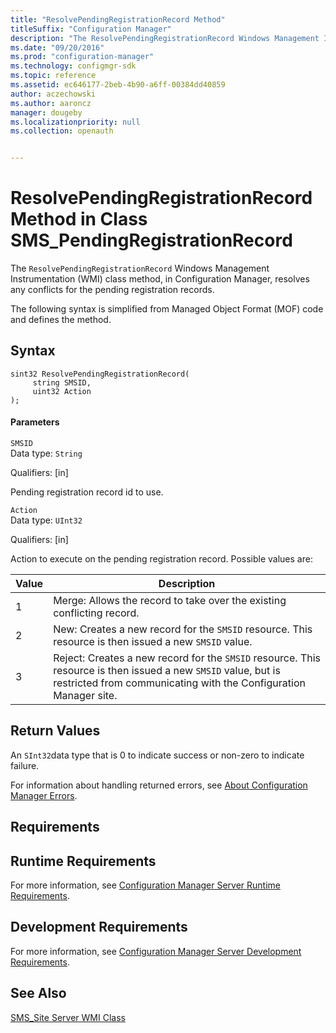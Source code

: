 ```yaml
---
title: "ResolvePendingRegistrationRecord Method"
titleSuffix: "Configuration Manager"
description: "The ResolvePendingRegistrationRecord Windows Management Instrumentation (WMI) class method resolves any conflicts for the pending registration records."  
ms.date: "09/20/2016"
ms.prod: "configuration-manager"
ms.technology: configmgr-sdk
ms.topic: reference
ms.assetid: ec646177-2beb-4b90-a6ff-00384dd40859
author: aczechowski
ms.author: aaroncz
manager: dougeby
ms.localizationpriority: null
ms.collection: openauth


---
```

# ResolvePendingRegistrationRecord Method in Class SMS_PendingRegistrationRecord
The `ResolvePendingRegistrationRecord` Windows Management Instrumentation (WMI) class method, in Configuration Manager, resolves any conflicts for the pending registration records.  

 The following syntax is simplified from Managed Object Format (MOF) code and defines the method.  

## Syntax  

```  
sint32 ResolvePendingRegistrationRecord(     
     string SMSID,  
     uint32 Action  
);  
```  

#### Parameters  
 `SMSID`  
 Data type: `String`  

 Qualifiers: [in]  

 Pending registration record id to use.  

 `Action`  
 Data type: `UInt32`  

 Qualifiers: [in]  

 Action to execute on the pending registration record. Possible values are:  

|Value|Description|  
|-----------|-----------------|  
|1|Merge: Allows the record to take over the existing conflicting record.|  
|2|New: Creates a new record for the `SMSID` resource. This resource is then issued a new `SMSID` value.|  
|3|Reject: Creates a new record for the `SMSID` resource. This resource is then issued a new `SMSID` value, but is restricted from communicating with the Configuration Manager site.|  

## Return Values  
 An `SInt32`data type that is 0 to indicate success or non-zero to indicate failure.  

 For information about handling returned errors, see [About Configuration Manager Errors](../../../../../develop/core/understand/about-configuration-manager-errors.md).  

## Requirements  

## Runtime Requirements  
 For more information, see [Configuration Manager Server Runtime Requirements](../../../../../develop/core/reqs/server-runtime-requirements.md).  

## Development Requirements  
 For more information, see [Configuration Manager Server Development Requirements](../../../../../develop/core/reqs/server-development-requirements.md).  

## See Also  
 [SMS_Site Server WMI Class](../../../../../develop/reference/core/servers/configure/sms_site-server-wmi-class.md)
